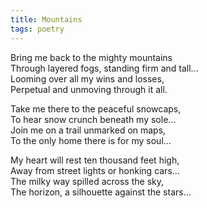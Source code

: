 ```yaml
---
title: Mountains
tags: poetry
---
```

Bring me back to the mighty mountains  
Through layered fogs, standing firm and tall...  
Looming over all my wins and losses,  
Perpetual and unmoving through it all.

Take me there to the peaceful snowcaps,  
To hear snow crunch beneath my sole...  
Join me on a trail unmarked on maps,  
To the only home there is for my soul...

My heart will rest ten thousand feet high,  
Away from street lights or honking cars...  
The milky way spilled across the sky,  
The horizon, a silhouette against the stars...